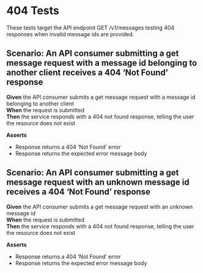 # 404 Tests

These tests target the API endpoint GET /v1/messages testing 404 responses when invalid message ids are provided.


## Scenario: An API consumer submitting a get message request with a message id belonging to another client receives a 404 ‘Not Found’ response

**Given** the API consumer submits a get message request with a message id belonging to another client
<br/>
**When** the request is submitted
<br/>
**Then** the service responds with a 404 not found response, telling the user the resource does not exist
<br/>

**Asserts**
- Response returns a 404 ‘Not Found’ error
- Response returns the expected error message body


## Scenario: An API consumer submitting a get message request with an unknown message id receives a 404 ‘Not Found’ response

**Given** the API consumer submits a get message request with an unknown message id
<br/>
**When** the request is submitted
<br/>
**Then** the service responds with a 404 not found response, telling the user the resource does not exist
<br/>

**Asserts**
- Response returns a 404 ‘Not Found’ error
- Response returns the expected error message body

